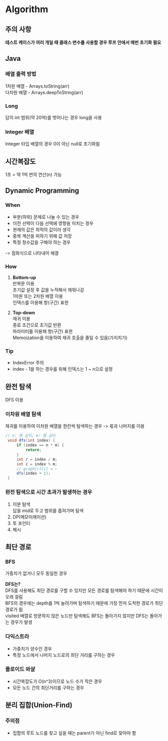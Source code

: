# Algorithm
## 주의 사항
**테스트 케이스가 여러 개일 때 클래스 변수를 사용할 경우 루프 안에서 매번 초기화 필요**

## Java
### 배열 출력 방법
1차원 배열 - Arrays.toString(arr)   
다차원 배열 - Arrays.deepToString(arr)

### Long
답이 int 범위(약 20억)를 벗어나는 경우 long을 사용

### Integer 배열
Integer 타입 배열의 경우 0이 아닌 null로 초기화됨

## 시간복잡도
1초 = 약 1억 번의 연산(n) 가능

## Dynamic Programming
### When
- 부분(하위) 문제로 나눌 수 있는 경우
- 이전 선택이 다음 선택에 영향을 미치는 경우
- 현재의 값은 최적의 값이라 생각
- 중복 계산을 피하기 위해 값 저장
- 특정 정수값을 구해야 하는 경우

-> 점화식으로 나타내어 해결
  
### How
1. **Bottom-up**   
   반복문 이용   
   초기값 설정 후 값을 누적해서 채워나감   
   1차원 또는 2차원 배열 이용   
   인덱스를 이용해 항(구간) 표현
   
   
2. **Top-down**   
   재귀 이용   
   종료 조건으로 초기값 반환   
   파라미터를 이용해 항(구간) 표현   
   Memoization을 이용하여 재귀 호출을 줄일 수 있음(가지치기)
   
### Tip
- IndexError 주의
- index - 1을 하는 경우를 위해 인덱스는 1 ~ n으로 설정   

## 완전 탐색
DFS 이용

### 이차원 배열 탐색
재귀를 이용하여 이차원 배열을 한칸씩 탐색하는 경우 -> 몫과 나머지를 이용
```java
// n: 행 길이, m: 열 길이
 void dfs(int index) {
     if (index == n * m) {
         return;
     }
     int r = index / m;
     int c = index % m;
     // graph[r][c] = ~ 
     dfs(index + 1);
 }
```

### 완전 탐색으로 시간 초과가 발생하는 경우
1. 이분 탐색   
   답을 mid로 두고 범위를 좁혀가며 탐색
2. DP(메모이제이션)
3. 투 포인터
4. 해시

## 최단 경로
### BFS
가중치가 없거나 모두 동일한 경우

**DFS는?**   
DFS를 사용해도 최단 경로를 구할 수 있지만 모든 경로를 탐색해야 하기 때문에 시간이 오래 걸림   
BFS의 경우에는 depth를 1씩 늘려가며 탐색하기 때문에 가장 먼저 도착한 경로가 최단 경로가 됨   
visited 배열로 방문하지 않은 노드만 탐색해도 BFS는 돌아가지 않지만 DFS는 돌아가는 경우가 발생

### 다익스트라
- 가중치가 양수인 경우
- 특정 노드에서 나머지 노드로의 최단 거리를 구하는 경우

### 플로이드 와샬
- 시간복잡도가 O(n^3)이므로 노드 수가 작은 경우
- 모든 노드 간의 최단거리를 구하는 경우

## 분리 집합(Union-Find)
### 주의점
- 집합의 루트 노드를 찾고 싶을 때는 parent가 아닌 find로 찾아야 함
